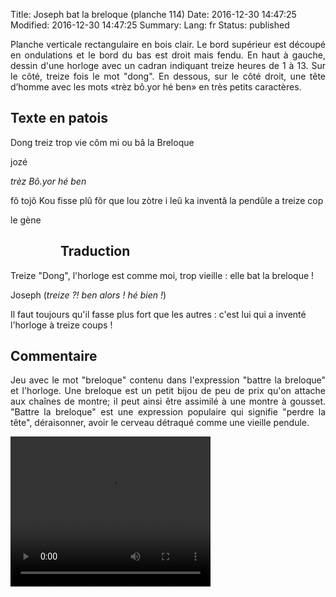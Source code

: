 Title: Joseph bat la breloque (planche 114)
Date: 2016-12-30 14:47:25
Modified: 2016-12-30 14:47:25
Summary: 
Lang: fr
Status: published

<p style="text-align:justify;">Planche verticale rectangulaire en bois clair. Le bord supérieur est découpé en ondulations et le bord du bas est droit mais fendu. En haut à gauche, dessin d'une horloge avec un cadran indiquant treize heures de 1 à 13. Sur le côté, treize fois le mot "dong". En dessous, sur le côté droit, une tête d’homme avec les mots «trèz bô.yor hé ben» en très petits caractères.</p>

<figure class="image-block" style="float: right;">
  <img alt="" src="{static}/images/planche_114.png">
  <figcaption style="max-width: 175px"></figcaption>
</figure>

## Texte en patois
Dong treiz  trop vie  côm  mi ou bâ la Breloque

jozé

*trèz Bô.yor hé ben*

fô tojô Kou fisse plû fôr que lou  zòtre i leû ka inventâ la pendûle a treize cop

le gène


<figure class="image-block" style="float: left;">
  <img alt="" src="{static}/images/planche_114_dessin.png">
  <figcaption style="max-width: 319px"></figcaption>
</figure>

## Traduction
Treize "Dong", l'horloge est comme moi, trop vieille : elle bat la breloque !

Joseph
(*treize ?! ben alors ! hé bien !*)

Il faut toujours qu'il fasse plus fort que les autres : c'est lui qui a inventé l'horloge à treize coups !

## Commentaire
<p style="text-align:justify;">Jeu avec le mot "breloque" contenu dans l'expression "battre la breloque" et  l'horloge.
Une breloque est un petit bijou de peu de prix qu'on attache aux chaînes de montre; il peut ainsi être assimilé à une montre à gousset.
"Battre la breloque" est une expression populaire qui signifie "perdre la tête",  déraisonner, avoir le cerveau détraqué comme une vieille pendule.</p>





<video width="320" height="240" controls>
  <source src="https://d1njpgd0ygatdn.cloudfront.net/video_114.mp4" type="video/mp4">
</video>
